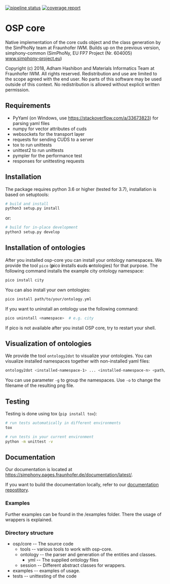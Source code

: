 [![pipeline status](https://gitlab.cc-asp.fraunhofer.de/simphony/osp-core/badges/master/pipeline.svg)](https://gitlab.cc-asp.fraunhofer.de/simphony/osp-core/commits/master)
[![coverage report](https://gitlab.cc-asp.fraunhofer.de/simphony/osp-core/badges/master/coverage.svg)](https://gitlab.cc-asp.fraunhofer.de/simphony/osp-core/commits/master)

# OSP core

Native implementation of the core cuds object and the class generation
by the SimPhoNy team at Fraunhofer IWM. Builds up on the previous
version, simphony-common (SimPhoNy, EU FP7 Project (Nr. 604005)
www.simphony-project.eu)

Copyright (c) 2018, Adham Hashibon and Materials Informatics Team at
Fraunhofer IWM. All rights reserved. Redistribution and use are limited
to the scope agreed with the end user. No parts of this software may be
used outside of this context. No redistribution is allowed without
explicit written permission.

## Requirements

- PyYaml (on Windows, use <https://stackoverflow.com/a/33673823>) for parsing yaml files
- numpy for vector attributes of cuds
- websockets for the transport layer
- requests for sending CUDS to a server
- tox to run unittests
- unittest2 to run unittests
- pympler for the performance test
- responses for unittesting requests

## Installation

The package requires python 3.6 or higher (tested for 3.7), installation is based on
setuptools:

```sh
# build and install
python3 setup.py install
```

or:

```sh
# build for in-place development
python3 setup.py develop
```

## Installation of ontologies

After you installed osp-core you can install your ontology namespaces. We provide the tool `pico`
(**p**ico **i**nstalls **c**uds **o**ntologies) for that purpose. The following command
installs the example city ontology namespace:

```sh
pico install city
```

You can also install your own ontologies:

```sh
pico install path/to/your/ontology.yml
```

If you want to uninstall an ontology use the following command:

```sh
pico uninstall <namespace>  # e.g. city
```

If pico is not available after you install OSP core, try to restart your shell.

## Visualization of ontologies

We provide the tool `ontology2dot` to visualize your ontologies. You can visualize installed namespaces together with non-installed yaml files:

```sh
ontology2dot <installed-namespace-1> ... <installed-namespace-n> <path/to/ontology-1.yml> ... <path/to/ontology-m.yml>
```

You can use parameter `-g` to group the namespaces. Use `-o` to change the filename of the resulting png file.

## Testing

Testing is done using tox (`pip install tox`):

```sh
# run tests automatically in different environments
tox

# run tests in your current environment
python -m unittest -v
```

## Documentation

Our documentation is located at <https://simphony.pages.fraunhofer.de/documentation/latest/>.

If you want to build the documentation locally, refer to our [documentation repostitory](https://gitlab.cc-asp.fraunhofer.de/simphony/documentation).

### Examples

Further examples can be found in the /examples folder. There the usage of wrappers is explained.

### Directory structure

- osp/core -- The source code
  - tools -- various tools to work with osp-core.
  - ontology -- the parser and generation of the entities and classes.
    - yml -- The supplied ontology files
  - session -- Different abstract classes for wrappers.
- examples -- examples of usage.
- tests -- unittesting of the code
